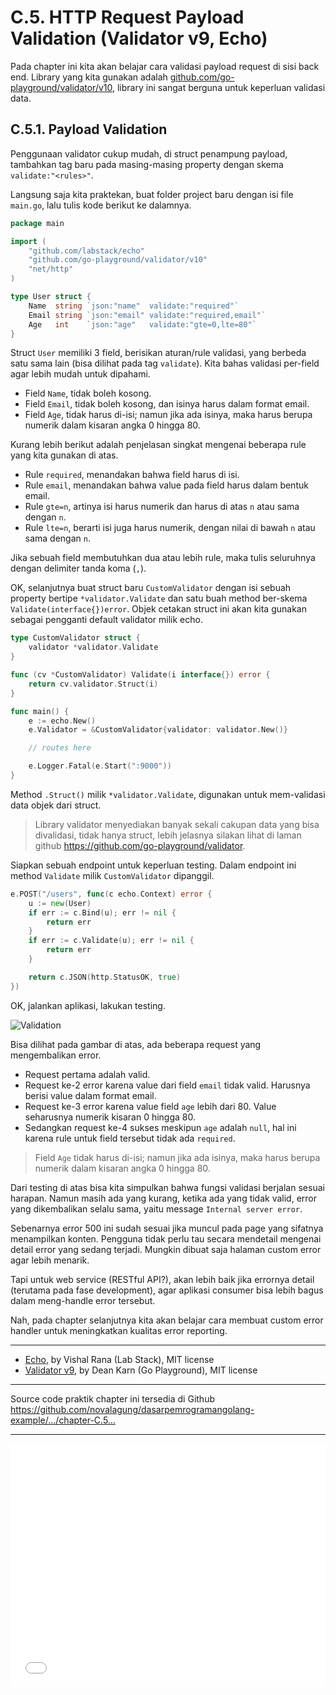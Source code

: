 # C.5. HTTP Request Payload Validation (Validator v9, Echo)

Pada chapter ini kita akan belajar cara validasi payload request di sisi back end. Library yang kita gunakan adalah [github.com/go-playground/validator/v10](https://github.com/go-playground/validator), library ini sangat berguna untuk keperluan validasi data.

## C.5.1. Payload Validation

Penggunaan validator cukup mudah, di struct penampung payload, tambahkan tag baru pada masing-masing property dengan skema `validate:"<rules>"`.

Langsung saja kita praktekan, buat folder project baru dengan isi file `main.go`, lalu tulis kode berikut ke dalamnya.

```go
package main

import (
    "github.com/labstack/echo"
    "github.com/go-playground/validator/v10"
    "net/http"
)

type User struct {
    Name  string `json:"name"  validate:"required"`
    Email string `json:"email" validate:"required,email"`
    Age   int    `json:"age"   validate:"gte=0,lte=80"`
}
```

Struct `User` memiliki 3 field, berisikan aturan/rule validasi, yang berbeda satu sama lain (bisa dilihat pada tag `validate`). Kita bahas validasi per-field agar lebih mudah untuk dipahami.

 - Field `Name`, tidak boleh kosong.
 - Field `Email`, tidak boleh kosong, dan isinya harus dalam format email.
 - Field `Age`, tidak harus di-isi; namun jika ada isinya, maka harus berupa numerik dalam kisaran angka 0 hingga 80.

Kurang lebih berikut adalah penjelasan singkat mengenai beberapa rule yang kita gunakan di atas.

 - Rule `required`, menandakan bahwa field harus di isi.
 - Rule `email`, menandakan bahwa value pada field harus dalam bentuk email.
 - Rule `gte=n`, artinya isi harus numerik dan harus di atas `n` atau sama dengan `n`.
 - Rule `lte=n`, berarti isi juga harus numerik, dengan nilai di bawah `n` atau sama dengan `n`.

Jika sebuah field membutuhkan dua atau lebih rule, maka tulis seluruhnya dengan delimiter tanda koma (`,`).

OK, selanjutnya buat struct baru `CustomValidator` dengan isi sebuah property bertipe `*validator.Validate` dan satu buah method ber-skema `Validate(interface{})error`. Objek cetakan struct ini akan kita gunakan sebagai pengganti default validator milik echo.

```go
type CustomValidator struct {
    validator *validator.Validate
}

func (cv *CustomValidator) Validate(i interface{}) error {
    return cv.validator.Struct(i)
}

func main() {
    e := echo.New()
    e.Validator = &CustomValidator{validator: validator.New()}

    // routes here

    e.Logger.Fatal(e.Start(":9000"))
}
```

Method `.Struct()` milik `*validator.Validate`, digunakan untuk mem-validasi data objek dari struct. 

> Library validator menyediakan banyak sekali cakupan data yang bisa divalidasi, tidak hanya struct, lebih jelasnya silakan lihat di laman github https://github.com/go-playground/validator.

Siapkan sebuah endpoint untuk keperluan testing. Dalam endpoint ini method `Validate` milik `CustomValidator` dipanggil.

```go
e.POST("/users", func(c echo.Context) error {
    u := new(User)
    if err := c.Bind(u); err != nil {
        return err
    }
    if err := c.Validate(u); err != nil {
        return err
    }

    return c.JSON(http.StatusOK, true)
})
```

OK, jalankan aplikasi, lakukan testing.

![Validation](images/C_http_request_payload_validation_1_validation.png)

Bisa dilihat pada gambar di atas, ada beberapa request yang mengembalikan error.

 - Request pertama adalah valid.
 - Request ke-2 error karena value dari field `email` tidak valid. Harusnya berisi value dalam format email.
 - Request ke-3 error karena value field `age` lebih dari 80. Value seharusnya numerik kisaran 0 hingga 80.
 - Sedangkan request ke-4 sukses meskipun `age` adalah `null`, hal ini karena rule untuk field tersebut tidak ada `required`.

> Field `Age` tidak harus di-isi; namun jika ada isinya, maka harus berupa numerik dalam kisaran angka 0 hingga 80.

Dari testing di atas bisa kita simpulkan bahwa fungsi validasi berjalan sesuai harapan. Namun masih ada yang kurang, ketika ada yang tidak valid, error yang dikembalikan selalu sama, yaitu message `Internal server error`. 

Sebenarnya error 500 ini sudah sesuai jika muncul pada page yang sifatnya menampilkan konten. Pengguna tidak perlu tau secara mendetail mengenai detail error yang sedang terjadi. Mungkin dibuat saja halaman custom error agar lebih menarik.

Tapi untuk web service (RESTful API?), akan lebih baik jika errornya detail (terutama pada fase development), agar aplikasi consumer bisa lebih bagus dalam meng-handle error tersebut.

Nah, pada chapter selanjutnya kita akan belajar cara membuat custom error handler untuk meningkatkan kualitas error reporting.

---

 - [Echo](https://github.com/labstack/echo), by Vishal Rana (Lab Stack), MIT license
 - [Validator v9](https://github.com/go-playground/validator/tree/v9), by Dean Karn (Go Playground), MIT license

---

<div class="source-code-link">
    <div class="source-code-link-message">Source code praktik chapter ini tersedia di Github</div>
    <a href="https://github.com/novalagung/dasarpemrogramangolang-example/tree/master/chapter-C.5-http-request-payload-validation">https://github.com/novalagung/dasarpemrogramangolang-example/.../chapter-C.5...</a>
</div>

---

<iframe src="partial/ebooks.html" width="100%" height="390px" frameborder="0" scrolling="no"></iframe>
